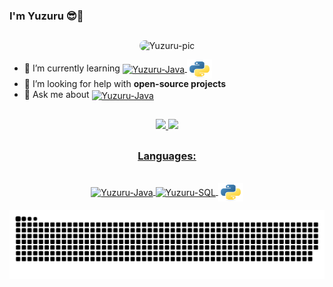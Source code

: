 ### I'm Yuzuru 😎👋
##
 <div align="center">
 <img alt="Yuzuru-pic" height="150" style="border-radius:50px;" src="https://media.discordapp.net/attachments/728271465212018749/1012867819811111023/unknown.png">
</div> 
  
- 🌱 I’m currently learning <a href="https://www.oracle.com/java/" target="_blank" rel="noreferrer"> <img align="center" alt="Yuzuru-Java" height="30" width="40" src="https://cdn.jsdelivr.net/gh/devicons/devicon/icons/java/java-original.svg" /> </a> 
<a href="https://www.python.org" target="_blank" rel="noreferrer"> <img align="center" alt="Yuzuru-Python" height="30" width="40" src="https://raw.githubusercontent.com/devicons/devicon/master/icons/python/python-original.svg"></a>
- 🤝 I’m looking for help with **open-source projects**
- 💬 Ask me about  <a href="https://www.oracle.com/java/" target="_blank" rel="noreferrer"> <img align="center" alt="Yuzuru-Java" height="30" width="40" src="https://cdn.jsdelivr.net/gh/devicons/devicon/icons/java/java-original.svg" />
  
##
<div align="center">
  <a href="https://github.com/imyuzuru">
  <img height="180em" src="https://github-readme-stats.vercel.app/api?username=imyuzuru&show_icons=true&theme=dark&include_all_commits=true&count_private=true"/>
  <img height="180em" src="https://github-readme-stats.vercel.app/api/top-langs/?username=rafaballerini&layout=compact&langs_count=7&theme=dark"/>
</div>
  
##
 
<h3 align="Center">Languages:</h3>
<div align="Center" style="display: inline_block"><br>
  <a href="https://www.oracle.com/java/" target="_blank" rel="noreferrer"> <img align="center" alt="Yuzuru-Java" height="30" width="40" src="https://cdn.jsdelivr.net/gh/devicons/devicon/icons/java/java-original.svg" />    
 <a href="https://www.mysql.com/" target="_blank" rel="noreferrer"> <img align="center" alt="Yuzuru-SQL" height="30" width="40" src="https://cdn.jsdelivr.net/gh/devicons/devicon/icons/mysql/mysql-plain-wordmark.svg" /> </a>       
 <a href="https://www.python.org" target="_blank" rel="noreferrer"> <img align="center" alt="Yuzuru-Python" height="30" width="40" src="https://raw.githubusercontent.com/devicons/devicon/master/icons/python/python-original.svg"> </a>
</div>
  
 
<div> 
  

  ![Snake animation](https://github.com/imyuzuru/imyuzuru/blob/output/github-contribution-grid-snake.svg) 
</div>
